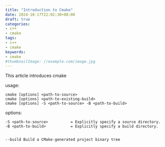 ```yaml
---
title: "Introduction to Cmake"
date: 2024-10-17T22:02:30+08:00
draft: true
categories:
- c++
- cmake
tags:
- c++
- cmake
keywords:
- cmake
#thumbnailImage: //example.com/image.jpg
---
```

This article introduces cmake
<!--more-->

usage:
```
cmake [options] <path-to-source>
cmake [options] <path-to-existing-build>
cmake [options] -S <path-to-source> -B <path-to-build>
```

options:

```
-S <path-to-source>          = Explicitly specify a source directory.
-B <path-to-build>           = Explicitly specify a build directory.


--build Build a CMake-generated project binary tree
```

